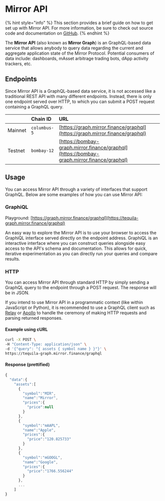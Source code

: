 # Mirror API

{% hint style="info" %}
This section provides a brief guide on how to get set up with Mirror API. For more information, be sure to check out source code and documentation on [GitHub](https://github.com/Mirror-Protocol/mirror-graph).
{% endhint %}

The **Mirror API** \(also known as **Mirror Graph**\) is an GraphQL-based data service that allows anybody to query data regarding the current and aggregate application state of the Mirror Protocol. Potential consumers of data include: dashboards, mAsset arbitrage trading bots, dApp activity trackers, etc.

## Endpoints

Since Mirror API is a GraphQL-based data service, it is not accessed like a traditional REST API with many different endpoints. Instead, there is only one endpoint served over HTTP, to which you can submit a POST request containing a GraphQL query.

|  | Chain ID | URL |
| :--- | :--- | :--- |
| Mainnet | `columbus-5` | [https://graph.mirror.finance/graphql](https://graph.mirror.finance/graphql) |
| Testnet | `bombay-12` | [https://bombay-graph.mirror.finance/graphql](https://bombay-graph.mirror.finance/graphql) |

## Usage

You can access Mirror API through a variety of interfaces that support GraphQL. Below are some examples of how you can use Mirror API:

### GraphiQL

Playground: [https://graph.mirror.finance/graphql](https://tequila-graph.mirror.finance/graphql)

An easy way to explore the Mirror API is to use your browser to access the GraphiQL interface served directly on the endpoint address. GraphiQL is an interactive interface where you can construct queries alongside easy access to the API's schema and documentation. This allows for quick, iterative experimentation as you can directly run your queries and compare results.

### HTTP

You can access Mirror API through standard HTTP by simply sending a GraphQL query to the endpoint through a POST request. The response will be in JSON.

If you intend to use Mirror API in a programmatic context \(like within JavaScript or Python\), it is recommended to use a GraphQL client such as [Relay](https://relay.dev/) or [Apollo](https://github.com/apollographql/apollo-client) to handle the ceremony of making HTTP requests and parsing returned responses.

#### Example using cURL

```bash
curl -X POST \
-H "Content-Type: application/json" \
-d '{"query": "{ assets { symbol name } }"}' \
https://tequila-graph.mirror.finance/graphql
```

#### Response \(prettified\)

```javascript
{
  "data":{
    "assets":[
      {
        "symbol":"MIR",
        "name":"Mirror",
        "prices":{
          "price":null
        }
      },
      {
        "symbol":"mAAPL",
        "name":"Apple",
        "prices":{
          "price":"120.825733"
        }
      },
      {
        "symbol":"mGOOGL",
        "name":"Google",
        "prices":{
          "price":"1766.556244"
        }
      },
      ...
    ]
}
```

